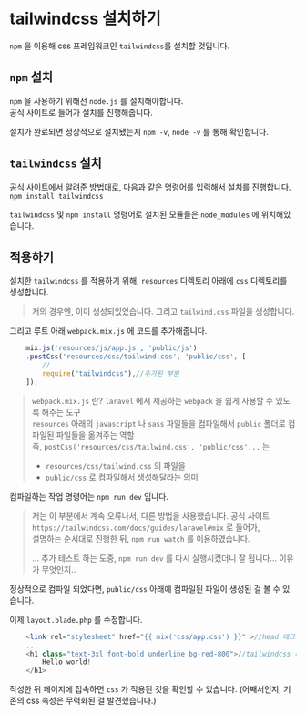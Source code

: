 # tailwindcss 설치하기

`npm` 을 이용해 css 프레임워크인 `tailwindcss`를 설치할 것입니다.

## `npm` 설치
`npm` 을 사용하기 위해선 `node.js` 를 설치해야합니다.  
공식 사이트로 들어가 설치를 진행해줍니다.  

설치가 완료되면 정상적으로 설치됐는지 `npm -v`, `node -v` 를 통해 확인합니다.  

## `tailwindcss` 설치
공식 사이트에서 알려준 방법대로, 다음과 같은 명령어를 입력해서 설치를 진행합니다.  
`npm install tailwindcss`

`tailwindcss` 및 `npm install` 명령어로 설치된 모듈들은 `node_modules` 에 위치해있습니다.  

## 적용하기
설치한 `tailwindcss` 를 적용하기 위해, `resources` 디렉토리 아래에 `css` 디렉토리를 생성합니다.  
> 저의 경우엔, 이미 생성되있었습니다.
그리고 `tailwind.css` 파일을 생성합니다.  

그리고 루트 아래 `webpack.mix.js` 에 코드를 추가해줍니다.
```js
    mix.js('resources/js/app.js', 'public/js')
    .postCss('resources/css/tailwind.css', 'public/css', [
        //
        require("tailwindcss"),//추가된 부분
    ]);
```
> `webpack.mix.js` 란?
> `laravel` 에서 제공하는 `webpack` 을 쉽게 사용할 수 있도록 해주는 도구  
> `resources` 아래의 `javascript` 나 `sass` 파일들을 컴파일해서 `public` 폴더로 컴파일된 파일들을 옮겨주는 역할  
> 즉, `postCss('resources/css/tailwind.css', 'public/css'...` 는  
> - `resources/css/tailwind.css` 의 파일을
> - `public/css` 로 컴파일해서 생성해달라는 의미

컴파일하는 작업 명령어는 `npm run dev` 입니다.
> 저는 이 부분에서 계속 오류나서, 다른 방법을 사용했습니다.
> 공식 사이트 `https://tailwindcss.com/docs/guides/laravel#mix` 로 들어가,  
> 설명하는 순서대로 진행한 뒤, `npm run watch` 를 이용하였습니다.  
>
> ... 추가
> 테스트 하는 도중, `npm run dev` 를 다시 실행시켰더니 잘 됩니다... 이유가 무엇인지..  

정상적으로 컴파일 되었다면, `public/css` 아래에 컴파일된 파일이 생성된 걸 볼 수 있습니다.

이제 `layout.blade.php` 를 수정합니다.
```php
    <link rel="stylesheet" href="{{ mix('css/app.css') }}" >//head 태그 내에 삽입
    ...
    <h1 class="text-3xl font-bold underline bg-red-800">//tailwindcss 태그들
        Hello world!
    </h1>
```

작성한 뒤 페이지에 접속하면 `css` 가 적용된 것을 확인할 수 있습니다.
(어째서인지, 기존의 css 속성은 무력화된 걸 발견했습니다.)